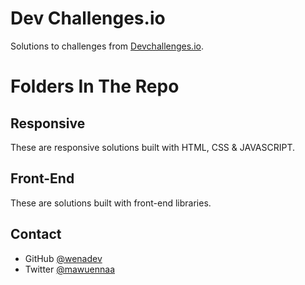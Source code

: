 <h1>Dev Challenges.io</h1>

<div>
   Solutions to challenges from  <a href="http://devchallenges.io" target="_blank">Devchallenges.io</a>.
</div>

<h1>Folders In The Repo</h1>

## Responsive

These are responsive solutions built with HTML, CSS & JAVASCRIPT. 

## Front-End

These are solutions built with front-end libraries.

## Contact
- GitHub [@wenadev](https://github.com/wenadev)
- Twitter [@mawuennaa](https://twitter.com/mawuennaa)
